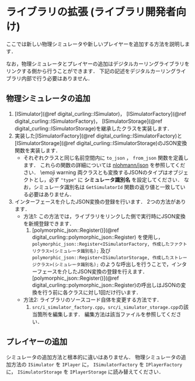 # ライブラリの拡張 (ライブラリ開発者向け)

ここでは新しい物理シミュレータや新しいプレイヤーを追加する方法を説明します．

なお，物理シミュレータとプレイヤーの追加はデジタルカーリングライブラリをリンクする側から行うことができます．
下記の記述をデジタルカーリングライブラリ内部で行う必要はありません．

## 物理シミュレータの追加

1. [ISimulator](@ref digital_curling::ISimulator)，
   [ISimulatorFactory](@ref digital_curling::ISimulatorFactory)，
   [ISimulatorStorage](@ref digital_curling::ISimulatorStorage)を継承したクラスを実装します．
2. 実装した[ISimulatorFactory](@ref digital_curling::ISimulatorFactory)と
   [ISimulatorStorage](@ref digital_curling::ISimulatorStorage)のJSON変換関数を実装します．
   - それぞれクラスと同じ名前空間内に `to_json` ， `from_json` 関数を定義します．
     これらの関数の詳細については [nlohmann/json](https://github.com/nlohmann/json) を参照してください．
     \emoji warning 両クラスとも変換するJSONのタイプはオブジェクトとし，必ず `"type"` に **シミュレータ識別名** を設定してください．
     なお，シミュレータ識別名は `GetSimulatorId` 関数の返り値と一致している必要はありません．
3. インターフェースを介したJSON変換の登録を行います．
   2つの方法があります．
   - 方法1: この方法では，ライブラリをリンクした側で実行時にJSON変換を新規登録できます．
     1. [polymorphic_json::Register()](@ref digital_curling::polymorphic_json::Register) を使用し， `polymorphic_json::Register<ISimulatorFactory, 作成したファクトリクラス>(シミュレータ識別名);` 及び `polymorphic_json::Register<ISimulatorStorage, 作成したストレージクラス>(シミュレータ識別名);` のような呼出しを行うことで，インターフェースを介したJSON変換の登録を行えます．[polymorphic_json::Register()](@ref digital_curling::polymorphic_json::Register)の呼出しはJSONの変換を行う前に各クラスに対し1回だけ行います．
   - 方法2: ライブラリのソースコード自体を変更する方法です．
     1. `src/i_simulator_factory.cpp`，`src/i_simulator_storage.cpp`の該当箇所を編集します．
        編集方法は該当ファイルを参照してください．


## プレイヤーの追加

シミュレータの追加方法と根本的に違いはありません．
物理シミュレータの追加方法の `ISimulator` を `IPlayer` に， `ISimulatorFactory` を `IPlayerFactory` に， `ISimulatorStorage` を `IPlayerStorage` に読み替えてください．
